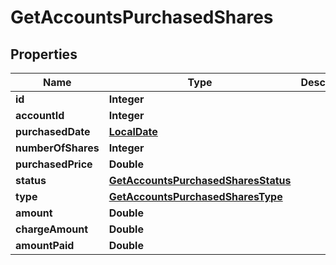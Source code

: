 # GetAccountsPurchasedShares

## Properties
Name | Type | Description | Notes
------------ | ------------- | ------------- | -------------
**id** | **Integer** |  |  [optional]
**accountId** | **Integer** |  |  [optional]
**purchasedDate** | [**LocalDate**](LocalDate.md) |  |  [optional]
**numberOfShares** | **Integer** |  |  [optional]
**purchasedPrice** | **Double** |  |  [optional]
**status** | [**GetAccountsPurchasedSharesStatus**](GetAccountsPurchasedSharesStatus.md) |  |  [optional]
**type** | [**GetAccountsPurchasedSharesType**](GetAccountsPurchasedSharesType.md) |  |  [optional]
**amount** | **Double** |  |  [optional]
**chargeAmount** | **Double** |  |  [optional]
**amountPaid** | **Double** |  |  [optional]
